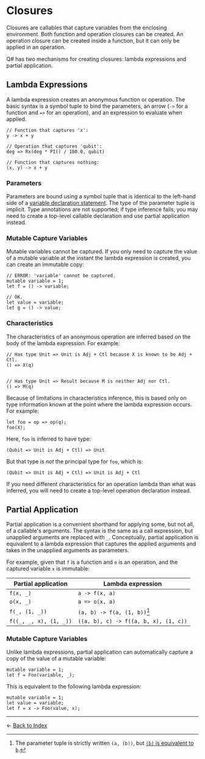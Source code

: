 # Closures

Closures are callables that capture variables from the enclosing environment.
Both function and operation closures can be created.
An operation closure can be created inside a function, but it can only be applied in an operation.

Q# has two mechanisms for creating closures: lambda expressions and partial application.

## Lambda Expressions

A lambda expression creates an anonymous function or operation.
The basic syntax is a symbol tuple to bind the parameters, an arrow (`->` for a function and `=>` for an operation), and an expression to evaluate when applied.

```qsharp
// Function that captures 'x':
y -> x + y

// Operation that captures 'qubit':
deg => Rx(deg * PI() / 180.0, qubit)

// Function that captures nothing:
(x, y) -> x + y
```

### Parameters

Parameters are bound using a symbol tuple that is identical to the left-hand side of a [variable declaration statement](../2_Statements/VariableDeclarationsAndReassignments.md).
The type of the parameter tuple is implicit.
Type annotations are not supported; if type inference fails, you may need to create a top-level callable declaration and use partial application instead.

### Mutable Capture Variables

Mutable variables cannot be captured.
If you only need to capture the value of a mutable variable at the instant the lambda expression is created, you can create an immutable copy:

```qsharp
// ERROR: 'variable' cannot be captured.
mutable variable = 1;
let f = () -> variable;

// OK.
let value = variable;
let g = () -> value;
```

### Characteristics

The characteristics of an anonymous operation are inferred based on the body of the lambda expression.
For example:

```qsharp
// Has type Unit => Unit is Adj + Ctl because X is known to be Adj + Ctl.
() => X(q)


// Has type Unit => Result because M is neither Adj nor Ctl.
() => M(q)
```

Because of limitations in characteristics inference, this is based only on type information known at the point where the lambda expression occurs.
For example:

```qsharp
let foo = op => op(q);
foo(X);
```

Here, `foo` is inferred to have type:

```qsharp
(Qubit => Unit is Adj + Ctl) => Unit
```

But that type is *not* the principal type for `foo`, which is:

```qsharp
(Qubit => Unit is Adj + Ctl) => Unit is Adj + Ctl
```

If you need different characteristics for an operation lambda than what was inferred, you will need to create a top-level operation declaration instead.

## Partial Application

Partial application is a convenient shorthand for applying some, but not all, of a callable's arguments.
The syntax is the same as a call expression, but unapplied arguments are replaced with `_`.
Conceptually, partial application is equivalent to a lambda expression that captures the applied arguments and takes in the unapplied arguments as parameters.

For example, given that `f` is a function and `o` is an operation, and the captured variable `x` is immutable:

| Partial application    | Lambda expression                     |
| ---------------------- | ------------------------------------- |
| `f(x, _)`              | `a -> f(x, a)`                        |
| `o(x, _)`              | `a => o(x, a)`                        |
| `f(_, (1, _))`         | `(a, b) -> f(a, (1, b))`[^1]          |
| `f((_, _, x), (1, _))` | `((a, b), c) -> f((a, b, x), (1, c))` |

### Mutable Capture Variables

Unlike lambda expressions, partial application can automatically capture a copy of the value of a mutable variable:

```qsharp
mutable variable = 1;
let f = Foo(variable, _);
```

This is equivalent to the following lambda expression:

```qsharp
mutable variable = 1;
let value = variable;
let f = x -> Foo(value, x);
```

---

← [Back to Index](https://github.com/microsoft/qsharp-language/tree/main/Specifications/Language#index)

[^1]: The parameter tuple is strictly written `(a, (b))`, but [`(b)` is equivalent to `b`](../4_TypeSystem/SingletonTupleEquivalence.md).
